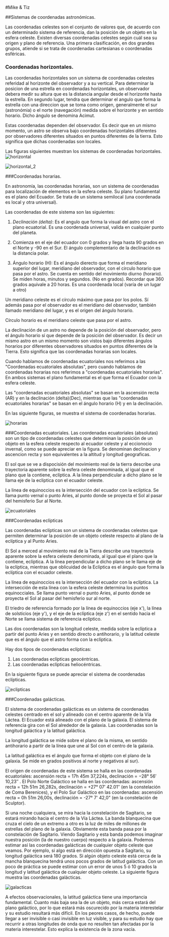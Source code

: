 #Mike & Tiz

##Sistemas de coordenadas astronómicas.

Las coordenadas celestes son el conjunto de valores que, de acuerdo con un determinado sistema de referencia, dan la posición de un 
objeto en la esfera celeste. Existen diversas coordenadas celestes según cuál sea su origen y plano de referencia. Una primera 
clasificación, en dos grandes grupos, atiende si se trata de coordenadas cartesianas o coordenadas esféricas.

### Coordenadas horizontales.

Las coordenadas horizontales son un sistema de coordenadas celestes referidad al horizonte del observador y a su vertical.
Para determinar la posicion de una estrella en coordenadas horizontales, un observador debera medir su altura que es la distancia 
angular desde el horizonte hasta la estrella. En segundo lugar, tendra que determinar el angulo que forma la estrella con una 
direccion que se toma como origen, generalmente el sur (astronómia) o el norte (navegación) medida sobre el horizonte y en sentido 
horario. Dicho ángulo se denomina Acimut.

Estas coordenadas dependen  del observador. Es decir que en un mismo momento, un astro se observa bajo coordenadas horizontales 
diferentes por observadores diferentes situados en puntos diferentes de la tierra. Esto significa que dichas coordenadas son locales.

Las figuras siguientes muestran los sistemas de coordenadas horizontales.
![horizontal](https://cloud.githubusercontent.com/assets/16943736/14536388/f3a6f74e-0226-11e6-8c9f-b5c8daecd4db.jpg)

![horizontal_2](https://cloud.githubusercontent.com/assets/16943736/14536410/18528b94-0227-11e6-8f86-ce6d21ebc624.jpg)


###Coordenadas horarias.

En astronomía, las coordenadas horarias, son un sistema de coordenadas para localización de elementos en la esfera celeste. Su plano 
fundamental es el plano del Ecuador. Se trata de un sistema semilocal (una coordenada es local y otra universal).

Las coordenadas de este sistema son las siguientes:

1. *Declinación (delta)*: Es el angulo que forma la visual del astro con el plano ecuatorial. Es una coordenada universal, valida en 
cualquier punto del planeta.

2. Comienza en el eje del ecuador con 0 grados y llega hasta 90 grados en el Norte y -90 en el Sur. El ángulo complementario de la 
declinación es la distancia polar.

3. Ángulo horario (H): Es el ángulo dierecto que forma el meridiano superior del lugar, meridiano del observador, con el circulo 
horario que pasa por el astro. Se cuenta en sentido del movimiento diurno (horario).  Se miden horas, minutos y segundos. (No en 
grados). Recordar que 360 grados aquivale a 20 horas. Es una coordenada local (varía de un lugar a otro)

Un meridiano celeste es el círculo máximo que pasa por los polos. Sí además pasa por el observador es el meridiano del observador, 
también llamado meridiano del lugar, y es el origen del ángulo horario.

Círculo horario es el meridiano celeste que pasa por el astro.

La declinación de un astro no depende de la posición del observador, pero el ángulo horario sí que depende de la posición del 
observador. Es decir un mismo astro en un mismo momento son vistos bajo diferentes ángulos horarios por diferentes observadores 
situados en puntos diferentes de la Tierra. Esto significa que las coordenadas horarias son locales.

Cuando hablamos de coordenadas ecuatoriales nos referimos a las "Coordenadas ecuatoriales absolutas", pero cuando hablamos de 
coordenadas horarias nos referimos a "coordenadas ecuatoriales horarias". En ambos sistemas el plano fundamental es el que forma el 
Ecuador con la esfera celeste.

Las "coordenadas ecuatoriales absolutas" se basan en la ascensión recta (AR) y en la declinación (delta)(Dec), mientras que las 
"coordenadas ecuatoriales horarias" se basan en el ángulo horario (H) y en la declinación.

En las siguiente figuras, se muestra el sistema de coordenadas horarias.

![horarias](https://cloud.githubusercontent.com/assets/16943736/14536348/c7465e6a-0226-11e6-979e-ce04e1de4737.jpg)


###Coordenadas ecuatoriales.
Las coordenadas ecuatoriales (absolutas) son un tipo de coordenadas celestes que determinan la posición de un objeto en la esfera 
celeste respecto al ecuador celeste y al eccionocio invernal, como se puede apreciar en la figura. Se denominan declinacion y
ascencion recta y son equivalentes a la altitud y longitud geograficas.

El sol que se ve a dispocisión del movimiento real de la tierra describe una trayectoria aparente sobre la esfera celeste denominada,
al igual que el plano que la contiene, eclíptica. A la linea perpendicular a dicho plano se le llama eje de la ecliptica con el
ecuador celeste. 

La linea de equinoccios es la intersección del ecuador con la eclíptica. Se llama punto vernal o punto Aries, al punto donde se proyecta el Sol al pasar del hemisferio Sur al Norte.

![ecuatoriales](https://cloud.githubusercontent.com/assets/16943736/14536296/811016d4-0226-11e6-8046-c9107fad78be.jpg)


###Coordenadas eclípticas

Las coordenadas eclípticas son un sistema de coordenadas celestes que permiten determinar la posición de un objeto celeste respecto al
plano de la eclíptica y al Punto Aries.

El Sol a merced al movimiento real de la Tierra describe una trayectoria aparente sobre la esfera celeste denominada, al igual que el
plano que la contiene, eclíptica. A la línea perpendicular a dicho plano se le llama eje de la eclíptica, mientras que oblicuidad de
la Eclíptica es el ángulo que forma la eclíptica con el ecuador celeste.

La línea de equinoccios es la intersección del ecuador con la eclíptica. La intersección de esta línea con la esfera celeste determina
los puntos equinocciales. Se llama punto vernal o punto Aries, al punto donde se proyecta el Sol al pasar del hemisferio sur al norte.

El triedro de referencia formado por la línea de equinoccios (eje x'), la línea de solsticios (eje y'), y el eje de la eclíptica (eje
z') en el sentido hacia el Norte se llama sistema de referencia eclíptico.

Las dos coordenadas son la longitud celeste, medida sobre la eclíptica a partir del punto Aries y en sentido directo o antihorario, y la latitud celeste que es el ángulo que el astro forma con la eclíptica.

Hay dos tipos de coordenadas eclípticas: 
1. Las coordenadas eclípticas geocéntricas.
2. Las coordenadas eclípticas heliocéntricas.

En la siguiente figura se puede apreciar el sistema de coordenadas eclípticas.

![eclipticas](https://cloud.githubusercontent.com/assets/16943736/14536249/4cbebf34-0226-11e6-851b-5c0737445d88.jpg)

###Coordenadas galácticas.

El sistema de coordenadas galácticas es un sistema de coordenadas celestes centrado en el sol y alineado con el centro aparente de la
Vía Láctea. El Ecuador está alineado con el plano de la galaxia. El sistema de referencia gira con el Sol alrededor de la galaxia.
Las coordenadas son la longitud galáctica y la latitud galáctica.

La longitud galáctica se mide sobre el plano de la misma, en sentido antihorario a partir de la línea que une al Sol con el centro de
la galaxia.

La latitud galáctica es el ángulo que forma el objeto con el plano de la galaxia. Se mide en grados positivos al norte y negativos al
sur).

El origen de coordenadas de este sistema se halla en las coordenadas ecuatoriales: ascensión recta = 17h 45m 37,224s, declinación =
−28° 56′ 10,23″ . El Polo Norte Galáctico se halla en las coordenadas: ascensión recta = 12h 51m 26,282s, declinación = +27° 07′
42.01″ (en la constelación de Coma Berenices), y el Polo Sur Galáctico en las coordenadas: ascensión recta = 0h 51m 26,00s,
declinación = -27° 7' 42,0" (en la constelación de Sculptor).

Si una noche cualquiera, se mira hacia la constelación de Sagitario, se estará mirando hacia el centro de la Vía Láctea. La banda
blanquecina que cruza el cielo de un extremo a otro es la luz de miles de millones de estrellas del plano de la galaxia. Obviamente
esta banda pasa por la constelación de Sagitario. Viendo Sagitario y esta banda podemos imaginar nuestra posición (la de nuestro
cuerpo) respecto a la galaxia. Podemos estimar así las coordenadas galácticas de cualquier objeto celeste que veamos. Por ejemplo, si
algo está en dirección opuesta a Sagitario, su longitud galáctica será 180 grados. Si algún objeto celeste está cerca de la mancha
blanquecina tendrá unos pocos grados de latitud galáctica. Con un poco de práctica se puede estimar con un error de unos 5 ó 10 grados
la longitud y latitud galáctica de cualquier objeto celeste.
La siguiente figura muestra las coordenadas galácticas.

![galacticas](https://cloud.githubusercontent.com/assets/16943736/14536322/a91b40c2-0226-11e6-954c-ba51cc16cfc7.jpg)


A efectos observacionales, la latitud galáctica tiene una importancia fundamental. Cuanto más baja sea la de un objeto, más cerca
estará del plano galáctico, por lo que estará más oscurecido por la materia interestelar y su estudio resultará más difícil. En los
peores casos, de hecho, puede llegar a ser invisible o casi invisible en luz visible, y para su estudio hay que recurrir a otras
longitudes de onda que no resulten tan afectadas por la materia interestelar. Esto explica la existencia de la zona vacía.

